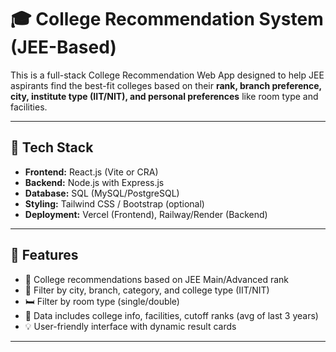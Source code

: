 # 🎓 College Recommendation System (JEE-Based)

This is a full-stack College Recommendation Web App designed to help JEE aspirants find the best-fit colleges based on their **rank, branch preference, city, institute type (IIT/NIT), and personal preferences** like room type and facilities.

---

## 🚀 Tech Stack

- **Frontend:** React.js (Vite or CRA)
- **Backend:** Node.js with Express.js
- **Database:** SQL (MySQL/PostgreSQL)
- **Styling:** Tailwind CSS / Bootstrap (optional)
- **Deployment:** Vercel (Frontend), Railway/Render (Backend)

---

## 🧠 Features

- 🎯 College recommendations based on JEE Main/Advanced rank
- 📍 Filter by city, branch, category, and college type (IIT/NIT)
- 🛏️ Filter by room type (single/double)
- 🏫 Data includes college info, facilities, cutoff ranks (avg of last 3 years)
- 💡 User-friendly interface with dynamic result cards

---

